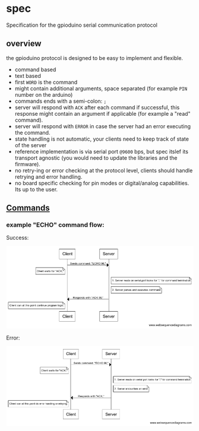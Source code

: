 # spec
Specification for the gpioduino serial communication protocol

## overview

the gpioduino protocol is designed to be easy to implement and flexible.

- command based
- text based
- first `WORD` is the command
- might contain additional arguments, space separated (for example `PIN` number on the arduino)
- commands ends with a semi-colon: `;`
- server will respond with `ACK` after each command if successful, this response might contain an argument if applicable (for example a "read" command).
- server will respond with `ERROR` in case the server had an error executing the command.
- state handling is not automatic, your clients need to keep track of state of the server
- reference implementation is via serial port `@9600` bps, but spec itslef its transport agnostic (you would need to update the libraries and the firmware).
- no retry-ing or error checking at the protocol level, clients should handle retrying and error handling.
- no board specific checking for pin modes or digital/analog capabilities. Its up to the user.

## [Commands](COMMANDS.md)

### example "ECHO" command flow:

Success:

![Ok](https://raw.githubusercontent.com/gpioduino/spec/master/assets/Ok.png)

Error:

![Error](https://raw.githubusercontent.com/gpioduino/spec/master/assets/Error.png)
